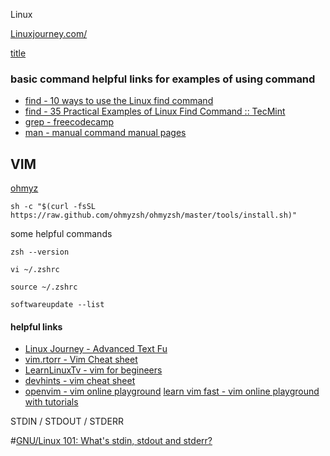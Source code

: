 Linux

[Linuxjourney.com/ ](https://linuxjourney.com/l)

[title](link)



### basic command helpful links for examples of using command

* [find - 10 ways to use the Linux find command](https://www.redhat.com/sysadmin/linux-find-command)
* [find - 35 Practical Examples of Linux Find Command :: TecMint ](https://www.tecmint.com/35-practical-examples-of-linux-find-command/)
* [grep - freecodecamp](https://www.freecodecamp.org/news/grep-command-in-linux-usage-options-and-syntax-examples/#:~:text=Grep%20is%20a%20useful%20command,a%20powerful%20command%20to%20use.)
* [man - manual command manual pages](https://dashdash.io/)

## VIM

[ohmyz](https://ohmyz.sh/)
```
sh -c "$(curl -fsSL https://raw.github.com/ohmyzsh/ohmyzsh/master/tools/install.sh)"
```
some helpful commands
```
zsh --version

vi ~/.zshrc

source ~/.zshrc

softwareupdate --list
```
#### helpful links

* [Linux Journey - Advanced Text Fu](https://linuxjourney.com/lesson/regular-expressions-regex)
* [vim.rtorr - Vim Cheat sheet](https://vim.rtorr.com/)
* [LearnLinuxTv - vim for begineers](https://www.youtube.com/watch?v=wACD8WEnImo&list=PLT98CRl2KxKHy4A5N70jMRYAROzzC2a6x)
* [devhints - vim cheat sheet](https://devhints.io/vim)
* [openvim - vim online playground](https://www.openvim.com/)
[learn vim fast - vim online playground with tutorials](https://vim.is/)

STDIN / STDOUT / STDERR

#[GNU/Linux 101: What's stdin, stdout and stderr?](https://imreyesjorge.hashnode.dev/g101-whats-stdin-stdout-and-stderr)